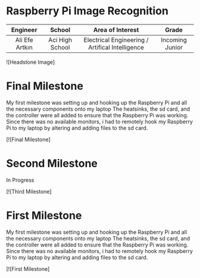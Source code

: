 ﻿# Raspberry Pi Image Recognition


| **Engineer** | **School** | **Area of Interest** | **Grade** |
|:--:|:--:|:--:|:--:|
|Ali Efe Artkın | Aci High School | Electrical Engineering / Artifical Intelligence | Incoming Junior

![Headstone Image]
  
# Final Milestone

My first milestone was setting up and hooking up the Raspberry Pi and all the necessary components onto my laptop The heatsinks, the sd card, and the controller were all added to ensure that the Raspberry Pi was working. Since there was no available monitors, i had to remotely hook my Raspberry Pi to my laptop by altering and adding files to the sd card. 

[![Final Milestone]

# Second Milestone
In Progress

[![Third Milestone]
# First Milestone
  
My first milestone was setting up and hooking up the Raspberry Pi and all the necessary components onto my laptop The heatsinks, the sd card, and the controller were all added to ensure that the Raspberry Pi was working. Since there was no available monitors, i had to remotely hook my Raspberry Pi to my laptop by altering and adding files to the sd card. 

[![First Milestone]
